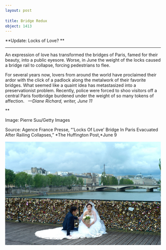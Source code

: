 ```yaml
---
layout: post

title: Bridge Redux
object: 1413
---
```

**Update: Locks of Love? **

****

An expression of love has transformed the bridges of Paris, famed for their beauty, into a public eyesore. Worse, in June the weight of the locks caused a bridge rail to collapse, forcing pedestrians to flee.

For several years now, lovers from around the world have proclaimed their ardor with the click of a padlock along the metalwork of their favorite bridges. What seemed like a quaint idea has metastasized into a preservationist problem. Recently, police were forced to shoo visitors off a central Paris footbridge burdened under the weight of so many tokens of affection.   *—Diane Richard, writer, June 11*

**

Image: Pierre Suu/Getty Images

Source: Agence France Presse, “'Locks Of Love' Bridge In Paris Evacuated After Railing Collapses,” *The Huffington Post,*June 9

![](../images/14-06-11_61.36.15_Bridge2EDIT-1.jpeg)
